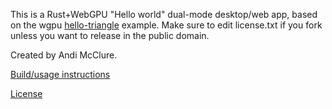 This is a Rust+WebGPU "Hello world" dual-mode desktop/web app, based on the wgpu [hello-triangle](https://github.com/gfx-rs/wgpu/tree/trunk/examples/hello-triangle) example. Make sure to edit license.txt if you fork unless you want to release in the public domain.

Created by Andi McClure.

[Build/usage instructions](run.txt)

[License](LICENSE.txt)
